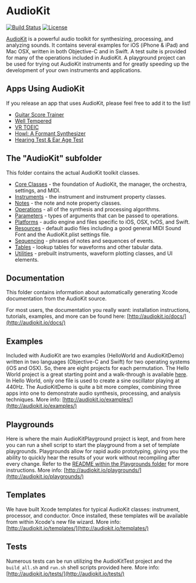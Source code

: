 AudioKit
========

[![Build Status](https://travis-ci.org/audiokit/AudioKitArchive.svg)](https://travis-ci.org/audiokit/AudioKitArchive)
[![License](https://img.shields.io/cocoapods/l/AudioKit.svg?style=flat)](http://cocoadocs.org/docsets/AudioKit)

[AudioKit](http://audiokit.io/) is a powerful audio toolkit for synthesizing, processing, and analyzing sounds.  It contains several examples for iOS (iPhone & iPad) and Mac OSX, written in both Objective-C and in Swift.  A test suite is provided for many of the operations included in AudioKit.  A playground project can be used for trying out AudioKit instruments and for greatly speeding up the development of your own instruments and applications.

Apps Using AudioKit
------------------------
If you release an app that uses AudioKit, please feel free to add it to the list!

* [Guitar Score Trainer](https://itunes.apple.com/us/app/guitar-score-trainer-lite/id1008613919?mt=8&ign-mpt=uo%3D4)
* [Well Tempered](https://itunes.apple.com/us/app/well-tempered/id303514313?mt=8#)
* [VR TOEIC](https://itunes.apple.com/WebObjects/MZStore.woa/wa/viewSoftware?id=975407337)
* [Howl: A Formant Synthesizer](https://itunes.apple.com/us/app/howl-a-formant-synthesizer/id1067562312)
* [Hearing Test & Ear Age Test](https://itunes.apple.com/us/app/hearing-test-ear-age-test/id1067630100?mt=8)

The "AudioKit" subfolder
------------------------
This folder contains the actual AudioKit toolkit classes.

* [Core Classes](http://audiokit.io/core-classes/) - the foundation of AudioKit, the manager, the orchestra, settings, and MIDI.
* [Instruments](http://audiokit.io/instruments/) - the instrument and instrument property classes.
* [Notes](http://audiokit.io/notes/) - the note and note property classes.
* [Operations](http://audiokit.io/operations/) - all of the synthesis and processing algorithms.
* [Parameters](http://audiokit.io/parameters/) - types of arguments that can be passed to operations.
* [Platforms](http://audiokit.io/platforms/) - audio engine and files specific to iOS, OSX, tvOS, and Swift.
* [Resources](http://audiokit.io/resources/) - default audio files including a good general MIDI Sound Font and the AudioKit.plist settings file.
* [Sequencing](http://audiokit.io/sequencing/) -  phrases of notes and sequences of events.
* [Tables](http://audiokit.io/tables/) - lookup tables for waveforms and other tabular data.
* [Utilities](http://audiokit.io/utilities/) - prebuilt instruments, waveform plotting classes, and UI elements.

Documentation
-------------
This folder contains information about automatically generating Xcode documentation from the AudioKit source.

For most users, the documentation you really want: installation instructions, tutorials, examples, and more can be found here: [http://audiokit.io/docs/](http://audiokit.io/docs/)

Examples
--------
Included with AudioKit are two examples (HelloWorld and AudioKitDemo) written in two languages (Objective-C and Swift) for two operating systems (iOS and OSX).  So, there are eight projects for each permutation.  The Hello World project is a great starting point and a walk-through is available [here](http://audiokit.io/examples/HelloWorld/).  In Hello World, only one file is used to create a sine oscillator playing at 440Hz.  The AudioKitDemo is quite a bit more complex, combining three apps into one to demonstrate audio synthesis, processing, and analysis techniques.  More info: [http://audiokit.io/examples/](http://audiokit.io/examples/)

Playgrounds
-----------
Here is where the main AudioKitPlayground project is kept, and from here you can run a shell script to start the playground from a set of template playgrounds. Playgrounds allow for rapid audio prototyping, giving you the ability to quickly hear the results of your work without recompiling after every change. Refer to the [README within the Playgrounds folder](https://github.com/audiokit/AudioKit/tree/master/Playgrounds) for more instructions. More info: [http://audiokit.io/playgrounds/](http://audiokit.io/playgrounds/)

Templates
---------
We have built Xcode templates for typical AudioKit classes: instrument, processor, and conductor.  Once installed, these templates will be available from within Xcode's new file wizard.  More info: [http://audiokit.io/templates/](http://audiokit.io/templates/)

Tests
-----
Numerous tests can be run utilizing the AudioKitTest project and the `build_all.sh` and `run.sh` shell scripts provided here.  More info: [http://audiokit.io/tests/](http://audiokit.io/tests/)
